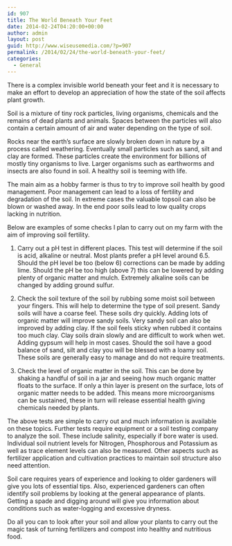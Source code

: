 ```yaml
---
id: 907
title: The World Beneath Your Feet
date: 2014-02-24T04:20:00+00:00
author: admin
layout: post
guid: http://www.wiseusemedia.com/?p=907
permalink: /2014/02/24/the-world-beneath-your-feet/
categories:
  - General
---
```

There is a complex invisible world beneath your feet and it is necessary to make an effort to develop an appreciation of how the state of the soil affects plant growth.

Soil is a mixture of tiny rock particles, living organisms, chemicals and the remains of dead plants and animals. Spaces between the particles will also contain a certain amount of air and water depending on the type of soil.

Rocks near the earth’s surface are slowly broken down in nature by a process called weathering. Eventually small particles such as sand, silt and clay are formed. These particles create the environment for billions of mostly tiny organisms to live. Larger organisms such as earthworms and insects are also found in soil. A healthy soil is teeming with life.

The main aim as a hobby farmer is thus to try to improve soil health by good management. Poor management can lead to a loss of fertility and degradation of the soil. In extreme cases the valuable topsoil can also be blown or washed away. In the end poor soils lead to low quality crops lacking in nutrition.

Below are examples of some checks I plan to carry out on my farm with the aim of improving soil fertility.

1) Carry out a pH test in different places. This test will determine if the soil is acid, alkaline or neutral. Most plants prefer a pH level around 6.5. Should the pH level be too (below 6) corrections can be made by adding lime. Should the pH be too high (above 7) this can be lowered by adding plenty of organic matter and mulch. Extremely alkaline soils can be changed by adding ground sulfur.

2) Check the soil texture of the soil by rubbing some moist soil between your fingers. This will help to determine the type of soil present. Sandy soils will have a coarse feel. These soils dry quickly. Adding lots of organic matter will improve sandy soils. Very sandy soil can also be improved by adding clay. If the soil feels sticky when rubbed it contains too much clay. Clay soils drain slowly and are difficult to work when wet. Adding gypsum will help in most cases. Should the soil have a good balance of sand, silt and clay you will be blessed with a loamy soil. These soils are generally easy to manage and do not require treatments.

3) Check the level of organic matter in the soil. This can be done by shaking a handful of soil in a jar and seeing how much organic matter floats to the surface. If only a thin layer is present on the surface, lots of organic matter needs to be added. This means more microorganisms can be sustained, these in turn will release essential health giving chemicals needed by plants.

The above tests are simple to carry out and much information is available on these topics. Further tests require equipment or a soil testing company to analyze the soil. These include salinity, especially if bore water is used. Individual soil nutrient levels for Nitrogen, Phosphorous and Potassium as well as trace element levels can also be measured. Other aspects such as fertilizer application and cultivation practices to maintain soil structure also need attention.

Soil care requires years of experience and looking to older gardeners will give you lots of essential tips. Also, experienced gardeners can often identify soil problems by looking at the general appearance of plants. Getting a spade and digging around will give you information about conditions such as water-logging and excessive dryness.

Do all you can to look after your soil and allow your plants to carry out the magic task of turning fertilizers and compost into healthy and nutritious food.